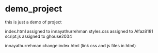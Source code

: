 # demo_project
this is just a demo of project

index.html  assigned to  innayathurrehman
styles.css  assigned to Alfaz8181
script.js  assigned to ghouse2004

innayathurrehman  change index.html (link css and js files in html)
